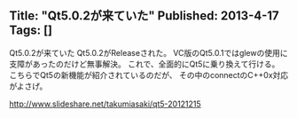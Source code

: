 Title: "Qt5.0.2が来ていた"
Published: 2013-4-17
Tags: []
---

Qt5.0.2が来ていた
Qt5.0.2がReleaseされた。
VC版のQt5.0.1ではglewの使用に支障があったのだけど無事解決。
これで、全面的にQt5に乗り換えて行ける。
こちらでQt5の新機能が紹介されているのだが、
その中のconnectのC++0x対応がよさげ。

http://www.slideshare.net/takumiasaki/qt5-20121215

